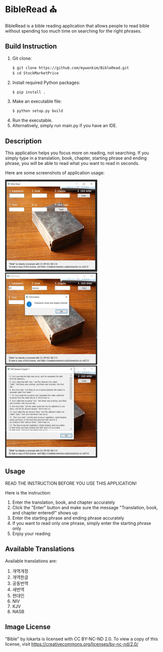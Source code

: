 # BibleRead :church:

BibleRead is a bible reading application that allows people to read bible without spending too much time on searching for the right phrases. 

## Build Instruction
1. Git clone:
    ```bash
    $ git clone https://github.com/mywonkim/BibleRead.git
    $ cd StockMarketPrice
    ```
2. Install required Python packages:
    ```bash
    $ pip install .
    ```
3. Make an executable file:
    ```bash
    $ python setup.py build
    ```
4. Run the executable.
5. Alternatively, simply run main.py if you have an IDE.

## Description

This application helps you focus more on reading, not searching. If you simply type in a translation, book, chapter, starting phrase and ending phrase, you will be able to read what you want to read in seconds.

Here are some screenshots of application usage:

<img src="images/firstSight.JPG" width="300" height="300"><img src="images/firstLineEntered.JPG" width="300" height="300"><img src="images/secondLineEntered.JPG" width="300" height="300">

## Usage
READ THE INSTRUCTION BEFORE YOU USE THIS APPLICATION!

Here is the instruction:

1. Enter the translation, book, and chapter accurately
2. Click the "Enter" button and make sure the message "Translation, book, and chapter entered!" shows up
3. Enter the starting phrase and ending phrase accurately
4. If you want to read only one phrase, simply enter the starting phrase only
5. Enjoy your reading

## Available Translations
Available translations are:

1. 개역개정
2. 개역한글
3. 공동번역
4. 새번역
5. 현대인
6. NIV
7. KJV
8. NASB

## Image License
"Bible" by lokarta is licensed with CC BY-NC-ND 2.0. To view a copy of this license, visit https://creativecommons.org/licenses/by-nc-nd/2.0/
